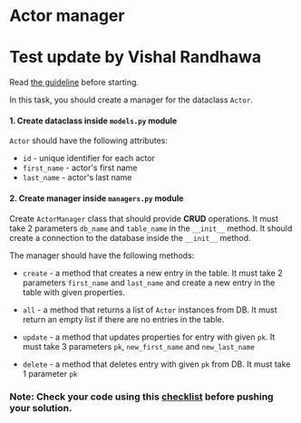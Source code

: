 # Actor manager
# Test update by Vishal Randhawa

Read [the guideline](https://github.com/mate-academy/py-task-guideline/blob/main/README.md) before starting.

In this task, you should create a manager for the dataclass `Actor`.

#### 1. Create dataclass inside `models.py` module
`Actor` should have the following attributes:
- `id` - unique identifier for each actor
- `first_name` - actor's first name
- `last_name` - actor's last name

#### 2. Create manager inside `managers.py` module
Create `ActorManager` class that should provide **CRUD** operations. 
It must take 2 parameters `db_name` and `table_name` in the `__init__` method.
It should create a connection to the database inside the `__init__` method.

The manager should have the following methods:
- `create` - a method that creates a new entry in the table.
It must take 2 parameters `first_name` and `last_name` and create a new entry in the table with given properties.

- `all` - a method that returns a list of `Actor` instances from DB. 
It must return an empty list if there are no entries in the table.

- `update` - a method that updates properties for entry with given `pk`. 
It must take 3 parameters `pk`, `new_first_name` and `new_last_name`

- `delete` - a method that deletes entry with given `pk` from DB. 
It must take 1 parameter `pk`

### Note: Check your code using this [checklist](checklist.md) before pushing your solution.
